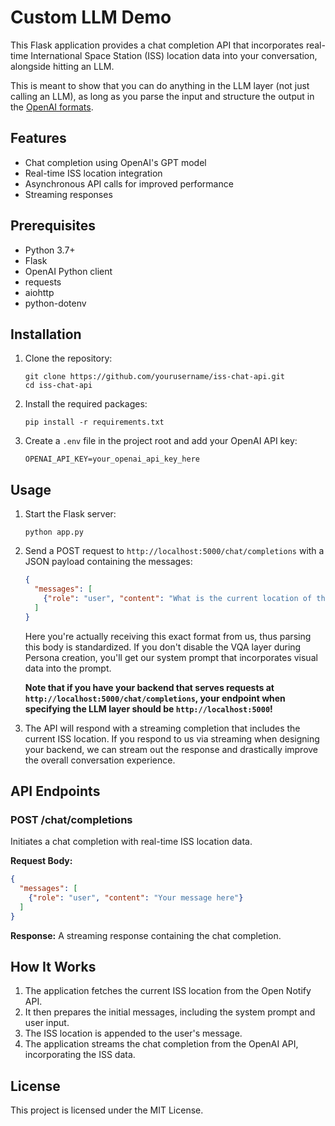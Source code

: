 # Custom LLM Demo

This Flask application provides a chat completion API that incorporates real-time International Space Station (ISS) location data into your conversation, alongside hitting an LLM.

This is meant to show that you can do anything in the LLM layer (not just calling an LLM), as long as you parse the input and structure the output in the [OpenAI formats](https://platform.openai.com/docs/api-reference/chat).

## Features
- Chat completion using OpenAI's GPT model
- Real-time ISS location integration
- Asynchronous API calls for improved performance
- Streaming responses

## Prerequisites

- Python 3.7+
- Flask
- OpenAI Python client
- requests
- aiohttp
- python-dotenv

## Installation

1. Clone the repository:
   ```
   git clone https://github.com/yourusername/iss-chat-api.git
   cd iss-chat-api
   ```

2. Install the required packages:
   ```
   pip install -r requirements.txt
   ```

3. Create a `.env` file in the project root and add your OpenAI API key:
   ```
   OPENAI_API_KEY=your_openai_api_key_here
   ```

## Usage

1. Start the Flask server:
   ```
   python app.py
   ```

2. Send a POST request to `http://localhost:5000/chat/completions` with a JSON payload containing the messages:
   ```json
   {
     "messages": [
       {"role": "user", "content": "What is the current location of the ISS?"}
     ]
   }
   ```
   Here you're actually receiving this exact format from us, thus parsing this body is standardized. If you don't disable the VQA layer during Persona creation, you'll get our system prompt that incorporates visual data into the prompt.
   
   **Note that if you have your backend that serves requests at `http://localhost:5000/chat/completions`, your endpoint when specifying the LLM layer should be `http://localhost:5000`!**

3. The API will respond with a streaming completion that includes the current ISS location. If you respond to us via streaming when designing your backend, we can stream out the response and drastically improve the overall conversation experience.

## API Endpoints

### POST /chat/completions

Initiates a chat completion with real-time ISS location data.

**Request Body:**
```json
{
  "messages": [
    {"role": "user", "content": "Your message here"}
  ]
}
```

**Response:**
A streaming response containing the chat completion.

## How It Works

1. The application fetches the current ISS location from the Open Notify API.
2. It then prepares the initial messages, including the system prompt and user input.
3. The ISS location is appended to the user's message.
4. The application streams the chat completion from the OpenAI API, incorporating the ISS data.

## License

This project is licensed under the MIT License.